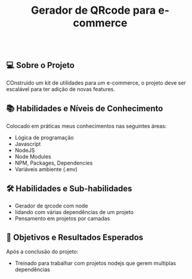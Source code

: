 <!--START_SECTION:header-->
<div align="center">
  <p align="center">
    <h1>Gerador de QRcode para e-commerce</h1>
  </p>
</div>
<!--END_SECTION:header-->

<!--  -->

<br/>
<br/>

## 💻 Sobre o Projeto

COnstruido um kit de utilidades para um e-commerce, o projeto deve ser escalável para ter adição de novas features.

## 📚 Habilidades e Níveis de Conhecimento

Colocado em práticas meus conhecimentos nas seguintes áreas:

- Lógica de programação
- Javascript 
- NodeJS 
- Node Modules
- NPM, Packages, Dependencies
- Variáveis ambiente (.env)

## 🛠️ Habilidades e Sub-habilidades 

- Gerador de qrcode com node
- lidando com várias dependências de um projeto
- Pensamento em projetos por camadas

## 🎯 Objetivos e Resultados Esperados

Após a conclusão do projeto:

- Treinado para trabalhar com projetos nodejs que gerem multiplas dependências

<!--START_SECTION:footer-->

<br />
<br />
